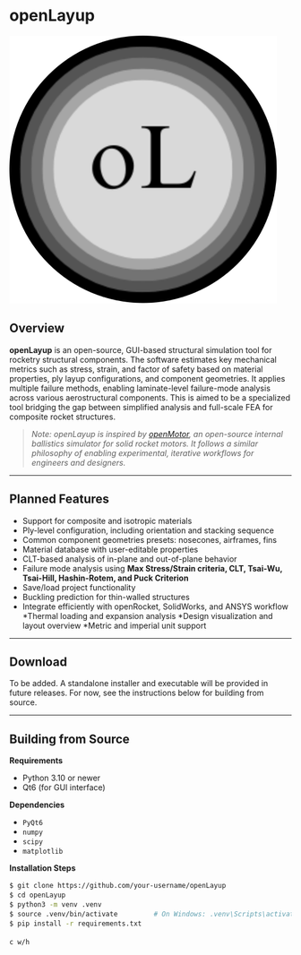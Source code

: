 # openLayup

![Alt text](resources/oL-logo.svg)

## Overview

**openLayup** is an open-source, GUI-based structural simulation tool for rocketry structural components. The software estimates key mechanical metrics such as stress, strain, and factor of safety based on material properties, ply layup configurations, and component geometries. It applies multiple failure methods, enabling laminate-level failure-mode analysis across various aerostructural components.  This is aimed to be a specialized tool bridging the gap between simplified analysis and full-scale FEA for composite rocket structures. 

> _Note: openLayup is inspired by [openMotor](https://github.com/reilleya/openMotor), an open-source internal ballistics simulator for solid rocket motors. It follows a similar philosophy of enabling experimental, iterative workflows for engineers and designers._

---

## Planned Features

- Support for composite and isotropic materials  
- Ply-level configuration, including orientation and stacking sequence  
- Common component geometries presets: nosecones, airframes, fins  
- Material database with user-editable properties  
- CLT-based analysis of in-plane and out-of-plane behavior  
- Failure mode analysis using **Max Stress/Strain criteria, CLT, Tsai-Wu, Tsai-Hill, Hashin-Rotem, and Puck Criterion**
- Save/load project functionality  
- Buckling prediction for thin-walled structures
- Integrate efficiently with openRocket, SolidWorks, and ANSYS workflow
*Thermal loading and expansion analysis
*Design visualization and layout overview
*Metric and imperial unit support  


---

## Download

To be added. A standalone installer and executable will be provided in future releases. For now, see the instructions below for building from source.

---

## Building from Source

**Requirements**

- Python 3.10 or newer  
- Qt6 (for GUI interface)  

**Dependencies**

- `PyQt6`  
- `numpy`  
- `scipy`  
- `matplotlib`  

**Installation Steps**

```bash
$ git clone https://github.com/your-username/openLayup
$ cd openLayup
$ python3 -m venv .venv
$ source .venv/bin/activate         # On Windows: .venv\Scripts\activate
$ pip install -r requirements.txt

c w/h